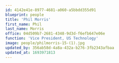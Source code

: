 ```yaml
---
id: 4142e41e-8977-4681-a060-a5bbdd355d91
blueprint: people
title: 'Phil Morris'
first_name: Phil
last_name: Morris
office: 04d509b7-2681-4348-9d3d-f6efb647e06e
function: 'Vice President, US Technology'
image: people/philmorris-15-(1).jpg
updated_by: 356ab58d-4a8a-432a-b276-3fb2343afbaa
updated_at: 1693971813
---
```

